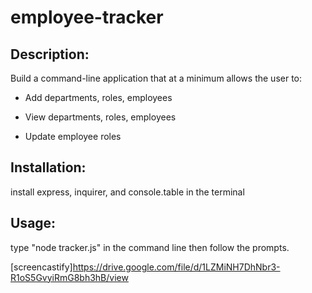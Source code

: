 # employee-tracker

## Description: 

Build a command-line application that at a minimum allows the user to:

  * Add departments, roles, employees

  * View departments, roles, employees

  * Update employee roles


  ## Installation:
  install express, inquirer, and console.table in the terminal



  ## Usage:
  type "node tracker.js" in the command line then follow the prompts.



  [screencastify]https://drive.google.com/file/d/1LZMiNH7DhNbr3-R1oS5GvyiRmG8bh3hB/view

